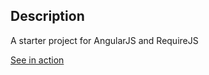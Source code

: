 ## Description

A starter project for AngularJS and RequireJS

 
[See in action](http://ikozharov.github.io/angularjs-requirejs-seed)
